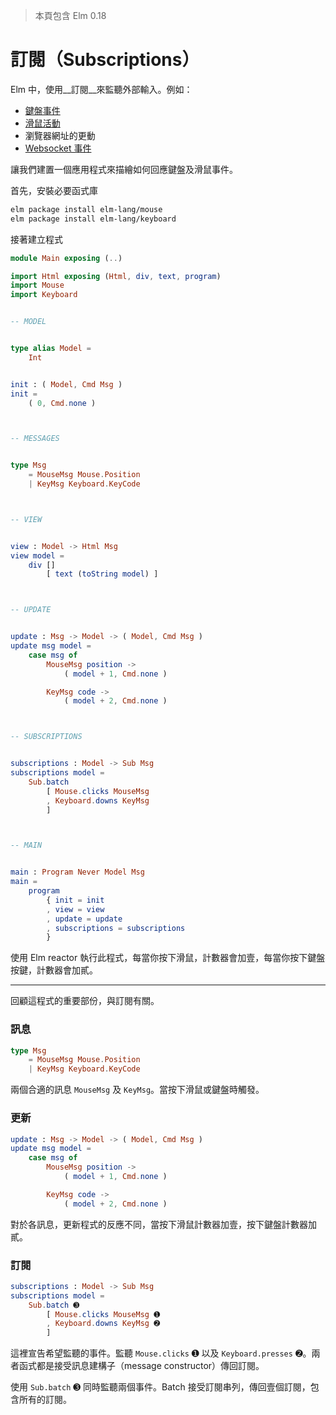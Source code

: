 > 本頁包含 Elm 0.18

# 訂閱（Subscriptions）

Elm 中，使用__訂閱__來監聽外部輸入。例如：

- [鍵盤事件](http://package.elm-lang.org/packages/elm-lang/keyboard/latest/Keyboard)
- [滑鼠活動](http://package.elm-lang.org/packages/elm-lang/mouse/latest/Mouse)
- 瀏覽器網址的更動
- [Websocket 事件](http://package.elm-lang.org/packages/elm-lang/websocket/latest/WebSocket)

讓我們建置一個應用程式來描繪如何回應鍵盤及滑鼠事件。

首先，安裝必要函式庫

```bash
elm package install elm-lang/mouse
elm package install elm-lang/keyboard
```

接著建立程式

```elm
module Main exposing (..)

import Html exposing (Html, div, text, program)
import Mouse
import Keyboard


-- MODEL


type alias Model =
    Int


init : ( Model, Cmd Msg )
init =
    ( 0, Cmd.none )



-- MESSAGES


type Msg
    = MouseMsg Mouse.Position
    | KeyMsg Keyboard.KeyCode



-- VIEW


view : Model -> Html Msg
view model =
    div []
        [ text (toString model) ]



-- UPDATE


update : Msg -> Model -> ( Model, Cmd Msg )
update msg model =
    case msg of
        MouseMsg position ->
            ( model + 1, Cmd.none )

        KeyMsg code ->
            ( model + 2, Cmd.none )



-- SUBSCRIPTIONS


subscriptions : Model -> Sub Msg
subscriptions model =
    Sub.batch
        [ Mouse.clicks MouseMsg
        , Keyboard.downs KeyMsg
        ]



-- MAIN


main : Program Never Model Msg
main =
    program
        { init = init
        , view = view
        , update = update
        , subscriptions = subscriptions
        }
```

使用 Elm reactor 執行此程式，每當你按下滑鼠，計數器會加壹，每當你按下鍵盤按鍵，計數器會加貳。

---

回顧這程式的重要部份，與訂閱有關。

### 訊息

```elm
type Msg
    = MouseMsg Mouse.Position
    | KeyMsg Keyboard.KeyCode
```

兩個合適的訊息 `MouseMsg` 及 `KeyMsg`。當按下滑鼠或鍵盤時觸發。

### 更新

```elm
update : Msg -> Model -> ( Model, Cmd Msg )
update msg model =
    case msg of
        MouseMsg position ->
            ( model + 1, Cmd.none )

        KeyMsg code ->
            ( model + 2, Cmd.none )
```

對於各訊息，更新程式的反應不同，當按下滑鼠計數器加壹，按下鍵盤計數器加貳。

### 訂閱

```elm
subscriptions : Model -> Sub Msg
subscriptions model =
    Sub.batch ➌
        [ Mouse.clicks MouseMsg ➊
        , Keyboard.downs KeyMsg ➋
        ]
```

這裡宣告希望監聽的事件。監聽 `Mouse.clicks` ➊ 以及 `Keyboard.presses` ➋。兩者函式都是接受訊息建構子（message constructor）傳回訂閱。

使用 `Sub.batch` ➌ 同時監聽兩個事件。Batch 接受訂閱串列，傳回壹個訂閱，包含所有的訂閱。
